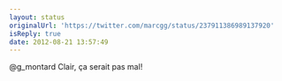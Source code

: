 ```yaml
---
layout: status
originalUrl: 'https://twitter.com/marcgg/status/237911386989137920'
isReply: true
date: 2012-08-21 13:57:49
---
```


@g_montard Clair, ça serait pas mal!
